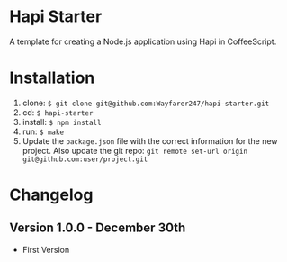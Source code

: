 Hapi Starter
============

A template for creating a Node.js application using Hapi in CoffeeScript.

Installation
============

1. clone: `$ git clone git@github.com:Wayfarer247/hapi-starter.git`
2. cd: `$ hapi-starter`
3. install: `$ npm install`
4. run: `$ make`
5. Update the `package.json` file with the correct information for the new project. Also update the git repo: `git remote set-url origin git@github.com:user/project.git`

# Changelog #

## Version 1.0.0 - December 30th ##
* First Version
